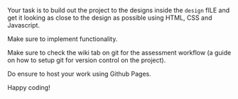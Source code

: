 

Your task is to build out the project to the designs inside the `design` fILE and get it looking as close to the design as possible using HTML, CSS  and Javascript. 

Make sure to implement functionality.

Make sure to check the wiki tab on git for the assessment workflow (a guide on how to setup git for version control on the project).

Do ensure to host your work using Github Pages.

Happy coding!
